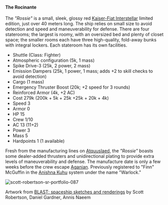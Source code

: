 #### The Rocinante

The _"Rossie"_ is a small, sleek, glossy red [Kaiser-Fiat Interstellar]() limited edition, just over 40 meters long. The ship relies on small size to avoid detection and speed and maneuverability for defense. There are four staterooms; the largest is roomy, with an oversized bed and plenty of closet space; the smaller rooms each have three high-quality, fold-away bunks with integral lockers. Each stateroom has its own facilities.

* Shuttle (Class: Fighter)
* Atmospheric configuration (5k, 1 mass)
* Spike Drive-3 (25k, 2 power, 2 mass)
* Emission Dampers (25k, 1 power, 1 mass; adds +2 to skill checks to avoid detection)
* Cargo (1 mass)
* Emergency Thruster Boost (20k; +2 speed for 3 rounds)
* Reinforced Armor (4k, +2 AC)
* Cost 279k (200k + 5k + 25k +25k + 20k + 4k)
* Speed 3
* Armor 0
* HP 15
* Crew 1/10
* AC 13 (11+2)
* Power 3
* Mass 5
* Hardpoints 1 (1 available)

Fresh from the manufacturing lines on [Atquuslaed](), the _"Rossie"_ boasts some dealer-added thrusters and unidirectional plating to provide extra levels of maneuverability and defense. The manufacture date is only a few weeks before the crew escape [Aganian](../planets/Aganian). Previously registered to "Finn" McGuffin in the [Anishna Kuhu](https://sectorswithoutnumber.com/sector/UdWhNiPN5UQmCmT9ahT3/system/opKSklCGhfFSgZUE9fVC) system under the name "Warlock."

![scott-robertson-sr-portfolio-087](https://worknate.github.io/galactic-encyclopedia/assets/scott-robertson-sr-portfolio-087.jpg)

Artwork from [BLAST: spaceship sketches and renderings](https://www.amazon.com/BLAST-spaceship-renderings-Scott-Robertson/dp/1933492546]) by Scott Robertson, Daniel Gardner, Annis Naeem

